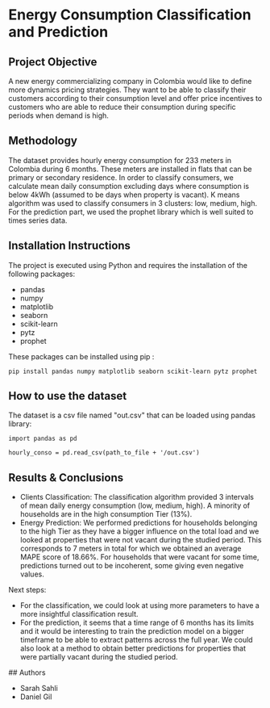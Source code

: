 # Energy Consumption Classification and Prediction

## Project Objective

A new energy commercializing company in Colombia would like to define more dynamics pricing strategies. They want to be able to classify their customers according to their consumption level and offer price incentives to customers who are able to reduce their consumption during specific periods when demand is high.

## Methodology

The dataset provides hourly energy consumption for 233 meters in Colombia during 6 months. 
These meters are installed in flats that can be primary or secondary residence.
In order to classify consumers, we calculate mean daily consumption excluding days where consumption is below 4kWh (assumed to be days when property is vacant). K means algorithm was used to classify consumers in 3 clusters: low, medium, high.
For the prediction part, we used the prophet library which is well suited to times series data.

## Installation Instructions

The project is executed using Python and requires the installation of the following packages:
- pandas
- numpy
- matplotlib
- seaborn
- scikit-learn
- pytz
- prophet

These packages can be installed using pip :
```
pip install pandas numpy matplotlib seaborn scikit-learn pytz prophet
```

## How to use the dataset

The dataset is a csv file named "out.csv" that can be loaded using pandas library:
```
import pandas as pd

hourly_conso = pd.read_csv(path_to_file + '/out.csv')
```

## Results & Conclusions 

- Clients Classification: The classification algorithm provided 3 intervals of mean daily energy consumption (low, medium, high). A minority of households are in the high consumption Tier (13%). 
- Energy Prediction: We performed predictions for households belonging to the high Tier as they have a bigger influence on the total load and we looked at properties that were not vacant during the studied period. This corresponds to 7 meters in total for which we obtained an average MAPE score of 18.66%. For households that were vacant for some time, predictions turned out to be incoherent, some giving even negative values. 

Next steps: 
- For the classification, we could look at using more parameters to have a more insightful classification result.
- For the prediction, it seems that a time range of 6 months has its limits and it would be interesting to train the prediction model on a bigger timeframe to be able to extract patterns across the full year. We could also look at a method to obtain better predictions for properties that were partially vacant during the studied period. 


## Authors

- Sarah Sahli
- Daniel Gil


